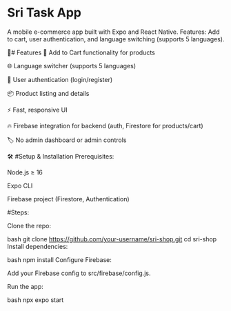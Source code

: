 # Sri Task App
A mobile e-commerce app built with Expo and React Native.
Features: Add to cart, user authentication, and language switching (supports 5 languages).

🚀# Features
🛒 Add to Cart functionality for products

🌐 Language switcher (supports 5 languages)

👤 User authentication (login/register)

📦 Product listing and details

⚡ Fast, responsive UI

🔥 Firebase integration for backend (auth, Firestore for products/cart)

🏷️ No admin dashboard or admin controls

🛠️ #Setup & Installation
Prerequisites:

Node.js ≥ 16

Expo CLI

Firebase project (Firestore, Authentication)

#Steps:

Clone the repo:

bash
git clone https://github.com/your-username/sri-shop.git
cd sri-shop
Install dependencies:

bash
npm install
Configure Firebase:

Add your Firebase config to src/firebase/config.js.

Run the app:

bash
npx expo start
